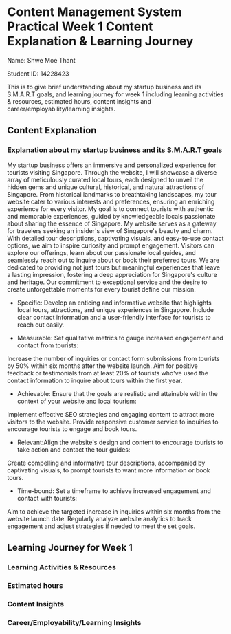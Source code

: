 # Content Management System Practical Week 1 Content Explanation & Learning Journey 

Name: Shwe Moe Thant


Student ID: 14228423

This is to give brief understanding about my startup business and its S.M.A.R.T goals, and learning journey for week 1 
including learning activities & resources, estimated hours, content insights and career/employability/learning insights.

## Content Explanation
### Explanation about my startup business and its S.M.A.R.T goals

My startup business offers an immersive and personalized experience for tourists visiting Singapore. Through the 
website, I will showcase a diverse array of meticulously curated local tours, each designed to unveil the hidden gems 
and unique cultural, historical, and natural attractions of Singapore. From historical landmarks to breathtaking 
landscapes, my tour website cater to various interests and preferences, ensuring an enriching experience for every
visitor. My goal is to connect tourists with authentic and memorable experiences, guided by knowledgeable locals 
passionate about sharing the essence of Singapore. My website serves as a gateway for travelers seeking an insider's 
view of Singapore's beauty and charm. With detailed tour descriptions, captivating visuals, and easy-to-use contact 
options, we aim to inspire curiosity and prompt engagement. Visitors can explore our offerings, learn about our 
passionate local guides, and seamlessly reach out to inquire about or book their preferred tours. We are dedicated to 
providing not just tours but meaningful experiences that leave a lasting impression, fostering a deep appreciation for 
Singapore's culture and heritage. Our commitment to exceptional service and the desire to create unforgettable moments 
for every tourist define our mission.

* Specific: Develop an enticing and informative website that highlights local tours, attractions, and unique experiences
in Singapore. Include clear contact information and a user-friendly interface for tourists to reach out easily.

* Measurable: Set qualitative metrics to gauge increased engagement and contact from tourists:


Increase the number of inquiries or contact form submissions from tourists by 50% within six months after the website launch.
Aim for positive feedback or testimonials from at least 20% of tourists who've used the contact information to inquire about tours within the first year.

* Achievable: Ensure that the goals are realistic and attainable within the context of your website and local tourism:


Implement effective SEO strategies and engaging content to attract more visitors to the website.
Provide responsive customer service to inquiries to encourage tourists to engage and book tours.

* Relevant:Align the website's design and content to encourage tourists to take action and contact the tour guides:


Create compelling and informative tour descriptions, accompanied by captivating visuals, to prompt tourists to want more information or book tours.

* Time-bound: Set a timeframe to achieve increased engagement and contact with tourists:


Aim to achieve the targeted increase in inquiries within six months from the website launch date.
Regularly analyze website analytics to track engagement and adjust strategies if needed to meet the set goals.
## Learning Journey for Week 1

### Learning Activities & Resources

### Estimated hours

### Content Insights

### Career/Employability/Learning Insights
